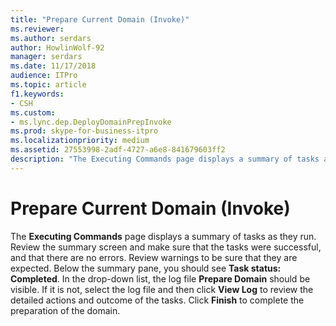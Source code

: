 ```yaml
---
title: "Prepare Current Domain (Invoke)"
ms.reviewer: 
ms.author: serdars
author: HowlinWolf-92
manager: serdars
ms.date: 11/17/2018
audience: ITPro
ms.topic: article
f1.keywords:
- CSH
ms.custom:
- ms.lync.dep.DeployDomainPrepInvoke
ms.prod: skype-for-business-itpro
ms.localizationpriority: medium
ms.assetid: 27553998-2adf-4727-a6e8-841679603ff2
description: "The Executing Commands page displays a summary of tasks as they run. Review the summary screen and make sure that the tasks were successful, and that there are no errors. Review warnings to be sure that they are expected. Below the summary pane, you should see Task status: Completed. In the drop-down list, the log file Prepare Domain should be visible. If it is not, select the log file and then click View Log to review the detailed actions and outcome of the tasks. Click Finish to complete the preparation of the domain."
---
```


# Prepare Current Domain (Invoke)
 
The **Executing Commands** page displays a summary of tasks as they run. Review the summary screen and make sure that the tasks were successful, and that there are no errors. Review warnings to be sure that they are expected. Below the summary pane, you should see **Task status: Completed**. In the drop-down list, the log file **Prepare Domain** should be visible. If it is not, select the log file and then click **View Log** to review the detailed actions and outcome of the tasks. Click **Finish** to complete the preparation of the domain.
  

